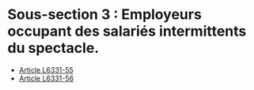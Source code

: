 # Sous-section 3 : Employeurs occupant des salariés intermittents du spectacle.

* [Article L6331-55](./LEGIARTI000031843484.md)
* [Article L6331-56](./LEGIARTI000030059608.md)
